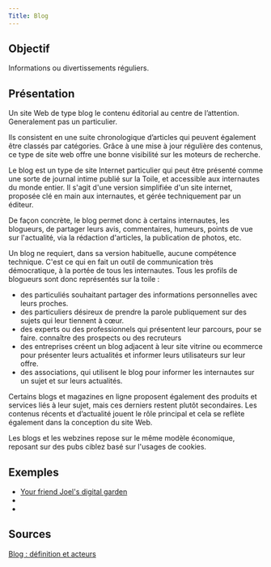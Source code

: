 ```yaml
---
Title: Blog
---
```


## Objectif
Informations ou divertissements réguliers.

## Présentation
Un site Web de type blog le contenu éditorial au centre de l’attention. Generalement pas un particulier.

Ils consistent en une suite chronologique d’articles qui peuvent également être classés par catégories. Grâce à une mise à jour régulière des contenus, ce type de site web offre une bonne visibilité sur les moteurs de recherche.

Le blog est un type de site Internet particulier qui peut être présenté comme une sorte de journal intime publié sur la Toile, et accessible aux internautes du monde entier. Il s'agit d'une version simplifiée d'un site internet, proposée clé en main aux internautes, et gérée techniquement par un éditeur.  

De façon concrète, le blog permet donc à certains internautes, les blogueurs, de partager leurs avis, commentaires, humeurs, points de vue sur l'actualité, via la rédaction d'articles, la publication de photos, etc.

Un blog ne requiert, dans sa version habituelle, aucune compétence technique. C'est ce qui en fait un outil de communication très démocratique, à la portée de tous les internautes. Tous les profils de blogueurs sont donc représentés sur la toile :
- des particuliés souhaitant partager des informations personnelles avec leurs proches.
- des particuliers désireux de prendre la parole publiquement sur des sujets qui leur tiennent à cœur.
- des experts ou des professionnels qui présentent leur parcours, pour se faire. connaître des prospects ou des recruteurs
- des entreprises créent un blog adjacent à leur site vitrine ou ecommerce pour présenter leurs actualités et informer leurs utilisateurs sur leur offre.
- des associations, qui utilisent le blog pour informer les internautes sur un sujet et sur leurs actualités. 

Certains blogs et magazines en ligne proposent également des produits et services liés à leur sujet, mais ces derniers restent plutôt secondaires. Les contenus récents et d’actualité jouent le rôle principal et cela se reflète également dans la conception du site Web.

Les blogs et les webzines repose sur le même modèle économique, reposant sur des pubs ciblez basé sur l'usages de cookies.

## Exemples
- [Your friend Joel's digital garden](https://joelhooks.com)
- []()
- []()

## Sources
[Blog : définition et acteurs ](https://www.journaldunet.fr/web-tech/dictionnaire-du-webmastering/1203251-blog-definition-et-acteurs/)
